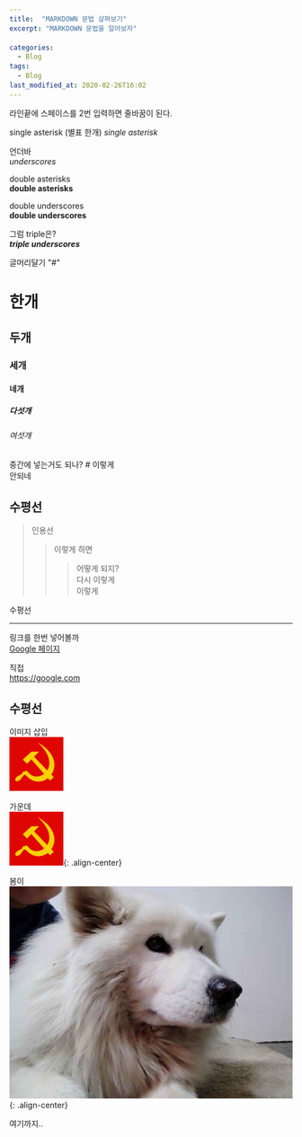 ```yaml
---
title:  "MARKDOWN 문법 살펴보기"
excerpt: "MARKDOWN 문법을 알아보자"

categories:
  - Blog
tags:
  - Blog
last_modified_at: 2020-02-26T16:02
---
```



라인끝에 스페이스를 2번 입력하면  줄바꿈이 된다.

single asterisk (별표 한개)
*single asterisk*

언더바  
_underscores_

double asterisks  
**double asterisks**

double underscores  
__double underscores__

그럼 triple은?  
___triple underscores___


글머리달기  "#"

# 한개

## 두개

### 세개

#### 네개

##### 다섯개

###### 여섯개

중간에 넣는거도 되나? # 이렇게  
안되네

수평선
-------------

>인용선
>>이렇게 하면
>>>어떻게 되지?    
>>다시 이렇게   
>이렇게  


수평선
* * *

링크를 한번 넣어볼까   
[Google 페이지](https://google.com)

직접  
<https://google.com>

수평선
----

이미지 삽입  
![](/assets/images/80.png)

가운데  
![](/assets/images/80.png){: .align-center}

봄이  
![봄이 사진](/assets/images/IMG_20191221_210758.jpg "우리 봄이 사진"){: .align-center}

여기까지..



